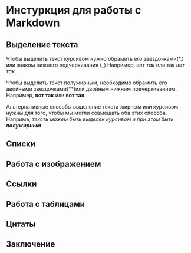 # Инстуркция для работы с Markdown

## Выделение текста
Чтобы выделить текст курсивом нужно обрамить его звездочками(*.) или знаком нижнего подчеркивания (_)  Например,   *вот так* или так _вот так_


Чтобы выделить текст полужирным, необходимо обрамить его двойными звездочками(**)или двойным нижним подчеркиванием.
Например, **вот так** или __вот так__

Альтернативные способы выделение текста жирным или курсивом нужны для того, чтобы мы могли совмещать оба этих способа. Наприме, _тексть можем быть выделен курсивом и при этом быть **полужирным**_
## Списки 

## Работа с изображением

## Ссылки

## Работа с таблицами

## Цитаты

## Заключение